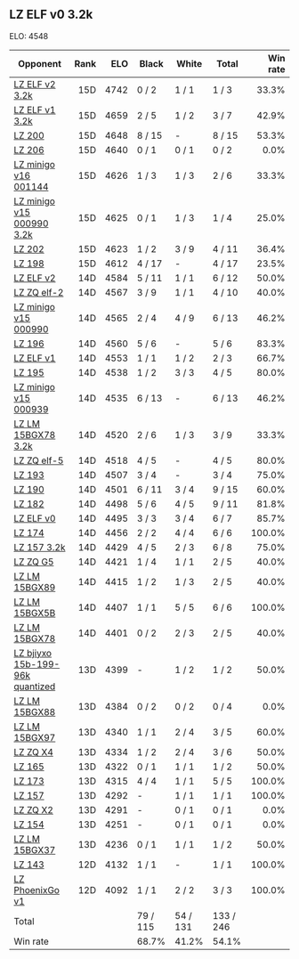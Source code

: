 ## LZ ELF v0 3.2k ##

ELO: 4548

Opponent | Rank | ELO | Black | White | Total | Win rate
---------|-----:|----:|-------|-------|-------|-------:
[LZ ELF v2 3.2k](LZ%20ELF%20v2%203.2k.md) | 15D | 4742 | 0 / 2 | 1 / 1 | 1 / 3 | 33.3%
[LZ ELF v1 3.2k](LZ%20ELF%20v1%203.2k.md) | 15D | 4659 | 2 / 5 | 1 / 2 | 3 / 7 | 42.9%
[LZ 200](LZ%20200.md) | 15D | 4648 | 8 / 15 | - | 8 / 15 | 53.3%
[LZ 206](LZ%20206.md) | 15D | 4640 | 0 / 1 | 0 / 1 | 0 / 2 | 0.0%
[LZ minigo v16 001144](LZ%20minigo%20v16%20001144.md) | 15D | 4626 | 1 / 3 | 1 / 3 | 2 / 6 | 33.3%
[LZ minigo v15 000990 3.2k](LZ%20minigo%20v15%20000990%203.2k.md) | 15D | 4625 | 0 / 1 | 1 / 3 | 1 / 4 | 25.0%
[LZ 202](LZ%20202.md) | 15D | 4623 | 1 / 2 | 3 / 9 | 4 / 11 | 36.4%
[LZ 198](LZ%20198.md) | 15D | 4612 | 4 / 17 | - | 4 / 17 | 23.5%
[LZ ELF v2](LZ%20ELF%20v2.md) | 14D | 4584 | 5 / 11 | 1 / 1 | 6 / 12 | 50.0%
[LZ ZQ elf-2](LZ%20ZQ%20elf-2.md) | 14D | 4567 | 3 / 9 | 1 / 1 | 4 / 10 | 40.0%
[LZ minigo v15 000990](LZ%20minigo%20v15%20000990.md) | 14D | 4565 | 2 / 4 | 4 / 9 | 6 / 13 | 46.2%
[LZ 196](LZ%20196.md) | 14D | 4560 | 5 / 6 | - | 5 / 6 | 83.3%
[LZ ELF v1](LZ%20ELF%20v1.md) | 14D | 4553 | 1 / 1 | 1 / 2 | 2 / 3 | 66.7%
[LZ 195](LZ%20195.md) | 14D | 4538 | 1 / 2 | 3 / 3 | 4 / 5 | 80.0%
[LZ minigo v15 000939](LZ%20minigo%20v15%20000939.md) | 14D | 4535 | 6 / 13 | - | 6 / 13 | 46.2%
[LZ LM 15BGX78 3.2k](LZ%20LM%2015BGX78%203.2k.md) | 14D | 4520 | 2 / 6 | 1 / 3 | 3 / 9 | 33.3%
[LZ ZQ elf-5](LZ%20ZQ%20elf-5.md) | 14D | 4518 | 4 / 5 | - | 4 / 5 | 80.0%
[LZ 193](LZ%20193.md) | 14D | 4507 | 3 / 4 | - | 3 / 4 | 75.0%
[LZ 190](LZ%20190.md) | 14D | 4501 | 6 / 11 | 3 / 4 | 9 / 15 | 60.0%
[LZ 182](LZ%20182.md) | 14D | 4498 | 5 / 6 | 4 / 5 | 9 / 11 | 81.8%
[LZ ELF v0](LZ%20ELF%20v0.md) | 14D | 4495 | 3 / 3 | 3 / 4 | 6 / 7 | 85.7%
[LZ 174](LZ%20174.md) | 14D | 4456 | 2 / 2 | 4 / 4 | 6 / 6 | 100.0%
[LZ 157 3.2k](LZ%20157%203.2k.md) | 14D | 4429 | 4 / 5 | 2 / 3 | 6 / 8 | 75.0%
[LZ ZQ G5](LZ%20ZQ%20G5.md) | 14D | 4421 | 1 / 4 | 1 / 1 | 2 / 5 | 40.0%
[LZ LM 15BGX89](LZ%20LM%2015BGX89.md) | 14D | 4415 | 1 / 2 | 1 / 3 | 2 / 5 | 40.0%
[LZ LM 15BGX5B](LZ%20LM%2015BGX5B.md) | 14D | 4407 | 1 / 1 | 5 / 5 | 6 / 6 | 100.0%
[LZ LM 15BGX78](LZ%20LM%2015BGX78.md) | 14D | 4401 | 0 / 2 | 2 / 3 | 2 / 5 | 40.0%
[LZ bjiyxo 15b-199-96k quantized](LZ%20bjiyxo%2015b-199-96k%20quantized.md) | 13D | 4399 | - | 1 / 2 | 1 / 2 | 50.0%
[LZ LM 15BGX88](LZ%20LM%2015BGX88.md) | 13D | 4384 | 0 / 2 | 0 / 2 | 0 / 4 | 0.0%
[LZ LM 15BGX97](LZ%20LM%2015BGX97.md) | 13D | 4340 | 1 / 1 | 2 / 4 | 3 / 5 | 60.0%
[LZ ZQ X4](LZ%20ZQ%20X4.md) | 13D | 4334 | 1 / 2 | 2 / 4 | 3 / 6 | 50.0%
[LZ 165](LZ%20165.md) | 13D | 4322 | 0 / 1 | 1 / 1 | 1 / 2 | 50.0%
[LZ 173](LZ%20173.md) | 13D | 4315 | 4 / 4 | 1 / 1 | 5 / 5 | 100.0%
[LZ 157](LZ%20157.md) | 13D | 4292 | - | 1 / 1 | 1 / 1 | 100.0%
[LZ ZQ X2](LZ%20ZQ%20X2.md) | 13D | 4291 | - | 0 / 1 | 0 / 1 | 0.0%
[LZ 154](LZ%20154.md) | 13D | 4251 | - | 0 / 1 | 0 / 1 | 0.0%
[LZ LM 15BGX37](LZ%20LM%2015BGX37.md) | 13D | 4236 | 0 / 1 | 1 / 1 | 1 / 2 | 50.0%
[LZ 143](LZ%20143.md) | 12D | 4132 | 1 / 1 | - | 1 / 1 | 100.0%
[LZ PhoenixGo v1](LZ%20PhoenixGo%20v1.md) | 12D | 4092 | 1 / 1 | 2 / 2 | 3 / 3 | 100.0%
Total | | | 79 / 115 | 54 / 131 | 133 / 246 | 
Win rate| | | 68.7% | 41.2% | 54.1% | 
